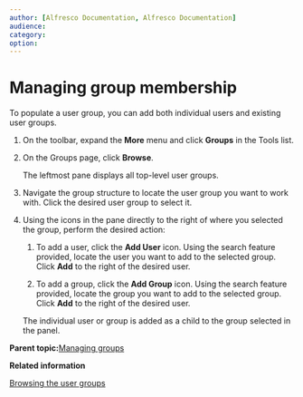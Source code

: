 ```yaml
---
author: [Alfresco Documentation, Alfresco Documentation]
audience: 
category: 
option: 
---
```


# Managing group membership

To populate a user group, you can add both individual users and existing user groups.

1.  On the toolbar, expand the **More** menu and click **Groups** in the Tools list.

2.  On the Groups page, click **Browse**.

    The leftmost pane displays all top-level user groups.

3.  Navigate the group structure to locate the user group you want to work with. Click the desired user group to select it.

4.  Using the icons in the pane directly to the right of where you selected the group, perform the desired action:

    1.  To add a user, click the **Add User** icon. Using the search feature provided, locate the user you want to add to the selected group. Click **Add** to the right of the desired user.

    2.  To add a group, click the **Add Group** icon. Using the search feature provided, locate the group you want to add to the selected group. Click **Add** to the right of the desired user.

    The individual user or group is added as a child to the group selected in the panel.


**Parent topic:**[Managing groups](../concepts/adminconsole-groups.md)

**Related information**  


[Browsing the user groups](adminconsole-group-browse.md)

